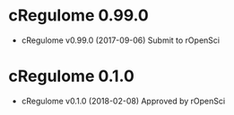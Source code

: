 # cRegulome 0.99.0

  - cRegulome v0.99.0 (2017-09-06) Submit to rOpenSci


# cRegulome 0.1.0

  - cRegulome v0.1.0 (2018-02-08) Approved by rOpenSci